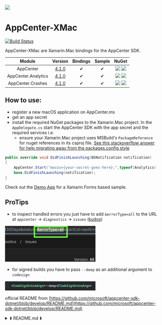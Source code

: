 <img src="https://raw.githubusercontent.com/nor0x/AppCenter-XMac/develop/art/Logo.svg?sanitize=true" width="100px" />

# AppCenter-XMac
[![Build Status](https://nor0x.visualstudio.com/AppCenter-XMac/_apis/build/status/nor0x.AppCenter-XMac?branchName=develop)](https://nor0x.visualstudio.com/AppCenter-XMac/_build/latest?definitionId=6&branchName=develop)


AppCenter-XMac are Xamarin.Mac bindings for the AppCenter SDK.

| Module      | Version | Bindings       | Sample | NuGet |
| :-------------: | :-------------: |:-------------:| :-----:| :-----:|
| AppCenter      | [4.1.0](https://github.com/microsoft/appcenter-sdk-apple/releases/tag/4.1.0) | ✔      |  ✔    |[![](https://img.shields.io/nuget/vpre/nor0x.AppCenter.svg)](https://nuget.org/packages/nor0x.AppCenter) [![](https://img.shields.io/nuget/dt/nor0x.AppCenter)](https://www.nuget.org/packages/nor0x.AppCenter)|
| AppCenter.Analytics| [4.1.0](https://github.com/microsoft/appcenter-sdk-apple/releases/tag/4.1.0)         | ✔      |  ✔| [![](https://img.shields.io/nuget/vpre/nor0x.AppCenter.Analytics.svg)](https://nuget.org/packages/nor0x.AppCenter.Analytics) [![](https://img.shields.io/nuget/dt/nor0x.AppCenter.Analytics)](https://www.nuget.org/packages/nor0x.AppCenter.Analytics)|
| AppCenter.Crashes| [4.1.0](https://github.com/microsoft/appcenter-sdk-apple/releases/tag/4.1.0)| ✔      |  ✔ |[![](https://img.shields.io/nuget/vpre/nor0x.AppCenter.Crashes.svg)](https://nuget.org/packages/nor0x.AppCenter.Crashes) [![](https://img.shields.io/nuget/dt/nor0x.AppCenter.Crashes)](https://www.nuget.org/packages/nor0x.AppCenter.Crashes)|

## How to use:
- register a new macOS application on AppCenter.ms
- get an app secret
- install the required NuGet packages to the Xamarin.Mac project. In the `AppDelegate.cs` start the AppCenter SDK with the app secret and the required services
i.e.
  - ensure your Xamarin.Mac project uses MSBuild's `PackageReference` for nuget references in its csproj file. [See this stackoverflow answer for help migrating away from the packages.config style](https://stackoverflow.com/a/49266856/7370867) 
```cs
public override void DidFinishLaunching(NSNotification notification)
{
    AppCenter.Start("macos={your-secret-goes-here};",typeof(Analytics), typeof(Crashes));
    base.DidFinishLaunching(notification);
}
```
Check out the [Demo App](https://github.com/nor0x/AppCenter-XMac/tree/develop/Apps/nor0x.Forms.Demo) for a Xamarin.Forms based sample.

## ProTips
- to inspect handled errors you just have to add `&errorType=all` to the URL at `appcenter` -> `diagnostics` -> `issues` ([kudos](https://github.com/microsoft/appcenter/issues/192#issuecomment-670703714))
<img src="https://raw.githubusercontent.com/nor0x/AppCenter-XMac/develop/ProTips/IMG_8102833.jpg" width="300px" />

- for signed builds you have to pass `--deep` as an additional argument to `codesign`
<img src="https://raw.githubusercontent.com/nor0x/AppCenter-XMac/develop/ProTips/IMG_36183138.jpg" width="300px" />



official README from [https://github.com/microsoft/appcenter-sdk-dotnet/blob/develop/README.md](https://github.com/microsoft/appcenter-sdk-dotnet/blob/develop/README.md)
<details>
  <summary>⬇️ README.md ⬇️</summary>


[![GitHub Release](https://img.shields.io/github/release/microsoft/appcenter-sdk-dotnet.svg)](https://github.com/microsoft/appcenter-sdk-dotnet/releases/latest)
[![NuGet](https://img.shields.io/nuget/v/Microsoft.AppCenter.svg)](https://www.nuget.org/packages/Microsoft.AppCenter/)
[![license](https://img.shields.io/badge/license-MIT%20License-yellow.svg)](https://github.com/microsoft/appcenter-sdk-dotnet/blob/master/license.txt)

# Visual Studio App Center SDK for .NET

App Center is your continuous integration, delivery and learning solution for iOS, Android, and Windows apps.
Get faster release cycles, higher-quality apps, and the insights to build what users want.

The App Center SDK uses a modular architecture so you can use any or all of the following services:

1. **App Center Analytics**: App Center Analytics helps you understand user behavior and customer engagement to improve your app. The SDK automatically captures session count, device properties like model, OS version, etc. You can define your own custom events to measure things that matter to you. All the information captured is available in the App Center portal for you to analyze the data.

2. **App Center Crashes**: App Center Crashes will automatically generate a crash log every time your app crashes. The log is first written to the device's storage and when the user starts the app again, the crash report will be sent to App Center. Collecting crashes works for both beta and live apps, i.e. those submitted to the App Store. Crash logs contain valuable information for you to help fix the crash.

3. **App Center Distribute**: App Center Distribute will let your users install a new version of the app when you distribute it via the App Center. With a new version of the app available, the SDK will present an update dialog to the users to either download or postpone the new version. Once they choose to update, the SDK will start to update your application.
    > **Google Play considers the in-app update code as malicious behavior even if it isn’t used at runtime. Please use App Center Distribute Play instead before submitting your app to Google Play. Failure to not remove the in-app update code can lead to noncompliance and removal of the app from Google Play.**
    > See [Remove in-app updates for Google Play builds](https://docs.microsoft.com/en-us/appcenter/sdk/distribute/xamarin#remove-in-app-updates-for-google-play-builds) documentation for details.

4. **App Center Distribute Play**: App Center Distribute Play is stubbing the Distribute package's APIs to avoid Google Play rejecting the application for malicious behavior. It must be used only for build variants which are going to be published on Google Play.

5. **App Center Push**: App Center Push enables you to send push notifications to users of your app from the App Center portal. We use APNS for iOS apps, FCM for Android and WNS for UWP apps. You can also segment your user base based on a set of properties and send them targeted notifications.

## 1. Get started

It is super easy to use App Center. Have a look at our [get started documentation](https://docs.microsoft.com/en-us/appcenter/sdk/getting-started/xamarin) and onboard your app within minutes. Our [detailed documentation](https://docs.microsoft.com/en-us/appcenter/sdk/) is available as well.

## 2. Contributing

We are looking forward to your contributions via pull requests.

### 2.1 Code of Conduct

This project has adopted the [Microsoft Open Source Code of Conduct](https://opensource.microsoft.com/codeofconduct/). For more information see the [Code of Conduct FAQ](https://opensource.microsoft.com/codeofconduct/faq/) or contact [opencode@microsoft.com](mailto:opencode@microsoft.com) with any additional questions or comments.

### 2.2 Contributor License

You must sign a [Contributor License Agreement](https://cla.microsoft.com/) before submitting your pull request. To complete the Contributor License Agreement (CLA), you will need to submit a request via the [form](https://cla.microsoft.com/) and then electronically sign the CLA when you receive the email containing the link to the document. You need to sign the CLA only once to cover submission to any Microsoft OSS project. 

## 3. Contact

### 3.1 Support

App Center SDK support is provided directly within the App Center portal. Any time you need help, just log in to [App Center](https://appcenter.ms), then click the blue chat button in the lower-right corner of any page and our dedicated support team will respond to your questions and feedback. For additional information, see the [App Center Help Center](https://intercom.help/appcenter/getting-started/welcome-to-app-center-support).

### 3.2 Twitter

We're on Twitter as [@vsappcenter](https://www.twitter.com/vsappcenter).
</details>
